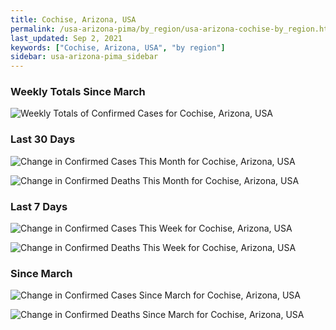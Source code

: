 ```yaml
---
title: Cochise, Arizona, USA
permalink: /usa-arizona-pima/by_region/usa-arizona-cochise-by_region.html
last_updated: Sep 2, 2021
keywords: ["Cochise, Arizona, USA", "by region"]
sidebar: usa-arizona-pima_sidebar
---
```


<h3>Weekly Totals Since March</h3>

![Weekly Totals of Confirmed Cases for Cochise, Arizona, USA](/covid_tracker/images/graphs/usa-arizona-cochise-weekly_totals_graph.png)

<h3>Last 30 Days</h3>

![Change in Confirmed Cases This Month for Cochise, Arizona, USA](/covid_tracker/images/graphs/usa-arizona-cochise-delta_confirmed-30_days_graph.png)

![Change in Confirmed Deaths This Month for Cochise, Arizona, USA](/covid_tracker/images/graphs/usa-arizona-cochise-delta_deaths-30_days_graph.png)

<h3>Last 7 Days</h3>

![Change in Confirmed Cases This Week for Cochise, Arizona, USA](/covid_tracker/images/graphs/usa-arizona-cochise-delta_confirmed-7_days_graph.png)

![Change in Confirmed Deaths This Week for Cochise, Arizona, USA](/covid_tracker/images/graphs/usa-arizona-cochise-delta_deaths-7_days_graph.png)

<h3>Since March</h3>

![Change in Confirmed Cases Since March for Cochise, Arizona, USA](/covid_tracker/images/graphs/usa-arizona-cochise-delta_confirmed-since_march_graph.png)

![Change in Confirmed Deaths Since March for Cochise, Arizona, USA](/covid_tracker/images/graphs/usa-arizona-cochise-delta_deaths-since_march_graph.png)
